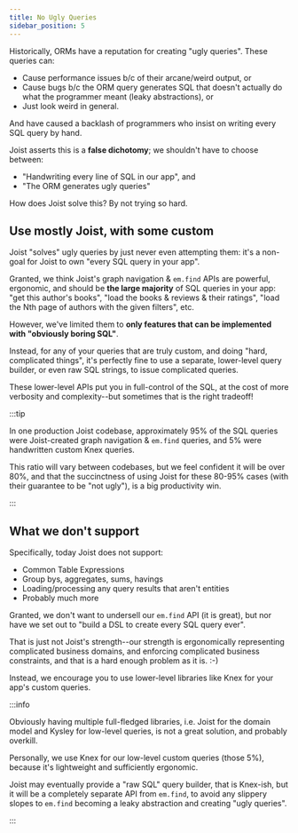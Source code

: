 ```yaml
---
title: No Ugly Queries
sidebar_position: 5
---
```


Historically, ORMs have a reputation for creating "ugly queries". These queries can:

- Cause performance issues b/c of their arcane/weird output, or
- Cause bugs b/c the ORM query generates SQL that doesn't actually do what the programmer meant (leaky abstractions), or
- Just look weird in general.

And have caused a backlash of programmers who insist on writing every SQL query by hand. 

Joist asserts this is a **false dichotomy**; we shouldn't have to choose between:

* "Handwriting every line of SQL in our app", and
* "The ORM generates ugly queries"

How does Joist solve this? By not trying so hard.

## Use mostly Joist, with some custom

Joist "solves" ugly queries by just never even attempting them: it's a non-goal for Joist to own "every SQL query in your app".

Granted, we think Joist's graph navigation & `em.find` APIs are powerful, ergonomic, and should be **the large majority** of SQL queries in your app: "get this author's books", "load the books & reviews & their ratings", "load the Nth page of authors with the given filters", etc.

However, we've limited them to **only features that can be implemented with "obviously boring SQL"**.

Instead, for any of your queries that are truly custom, and doing "hard, complicated things", it's perfectly fine to use a separate, lower-level query builder, or even raw SQL strings, to issue complicated queries.

These lower-level APIs put you in full-control of the SQL, at the cost of more verbosity and complexity--but sometimes that is the right tradeoff!

:::tip

In one production Joist codebase, approximately 95% of the SQL queries were Joist-created graph navigation & `em.find` queries, and 5% were handwritten custom Knex queries.

This ratio will vary between codebases, but we feel confident it will be over 80%, and that the succinctness of using Joist for these 80-95% cases (with their guarantee to be "not ugly"), is a big productivity win.

:::

## What we don't support

Specifically, today Joist does not support:

* Common Table Expressions
* Group bys, aggregates, sums, havings
* Loading/processing any query results that aren't entities
* Probably much more

Granted, we don't want to undersell our `em.find` API (it is great), but nor have we set out to "build a DSL to create every SQL query ever".

That is just not Joist's strength--our strength is ergonomically representing complicated business domains, and enforcing complicated business constraints, and that is a hard enough problem as it is. :-) 

Instead, we encourage you to use lower-level libraries like Knex for your app's custom queries.

:::info

Obviously having multiple full-fledged libraries, i.e. Joist for the domain model and Kysley for low-level queries, is not a great solution, and probably overkill.

Personally, we use Knex for our low-level custom queries (those 5%), because it's lightweight and sufficiently ergonomic.

Joist may eventually provide a "raw SQL" query builder, that is Knex-ish, but it will be a completely separate API from `em.find`, to avoid any slippery slopes to `em.find` becoming a leaky abstraction and creating "ugly queries".

:::
